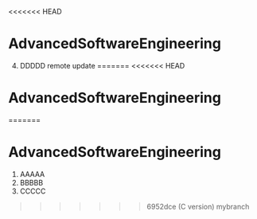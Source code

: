 <<<<<<< HEAD
# AdvancedSoftwareEngineering
4. DDDDD remote update
=======
<<<<<<< HEAD
# AdvancedSoftwareEngineering
=======
# AdvancedSoftwareEngineering
1. AAAAA
2. BBBBB
3. CCCCC
>>>>>>> 6952dce (C version)
>>>>>>> mybranch

